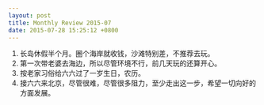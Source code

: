 ```yaml
---
layout: post
title: Monthly Review 2015-07
date: 2015-07-28 15:25:12 +0800
---
```


1. 长岛休假半个月。圈个海岸就收钱，沙滩特别差，不推荐去玩。
2. 第一次带老婆去海边，所以尽管环境不行，前几天玩的还算开心。
3. 按老家习俗给六六过了一岁生日，农历。
4. 接六六来北京，尽管很难，尽管很多阻力，至少走出这一步，希望一切向好的方面发展。
